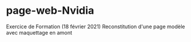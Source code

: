 # page-web-Nvidia
Exercice de Formation (18 février 2021)
Reconstitution d'une page modèle avec maquettage en amont
